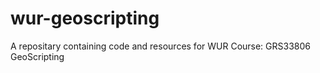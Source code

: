 # wur-geoscripting
A repositary containing code and resources for WUR Course: GRS33806 GeoScripting
